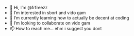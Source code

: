 - 👋 Hi, I’m @frfreezz
- 👀 I’m interested in sbort and vido gam
- 🌱 I’m currently learning how to actually be decent at coding
- 💞️ I’m looking to collaborate on vido gam
- 📫 How to reach me... ehm i suggest you dont

<!---
frfreezz/frfreezz is a ✨ special ✨ repository because its `README.md` (this file) appears on your GitHub profile.
You can click the Preview link to take a look at your changes.
--->
